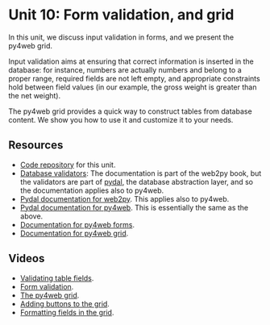 # Unit 10: Form validation, and grid

In this unit, we discuss input validation in forms, and we present the py4web grid. 

Input validation aims at ensuring that correct information is inserted in the database: for instance, numbers are actually numbers and belong to a proper range, required fields are not left empty, and appropriate constraints hold between field values (in our example, the gross weight is greater than the net weight). 

The py4web grid provides a quick way to construct tables from database content. We show you how to use it and customize it to your needs. 

## Resources

* [Code repository](https://bitbucket.org/luca_de_alfaro/lecture_grid_and_validation/) for this unit.
* [Database validators](http://www.web2py.com/books/default/chapter/29/07/forms-and-validators#Validators): The documentation is part of the web2py book, but the validators are part of [pydal](https://pypi.org/project/pydal/), the database abstraction layer, and so the documentation applies also to py4web. 
* [Pydal documentation for web2py](http://www.web2py.com/books/default/chapter/29/06/the-database-abstraction-layer).  This applies also to py4web. 
* [Pydal documentation for py4web](https://py4web.com/_documentation/static/en/chapter-07.html).  This is essentially the same as the above. 
* [Documentation for py4web forms](https://py4web.com/_documentation/static/en/chapter-12.html). 
* [Documentation for py4web grid](https://py4web.com/_documentation/static/en/chapter-14.html).

## Videos

* [Validating table fields](https://drive.google.com/file/d/1KZIyd9cyO329aSYEPDUekA9jtQQqpTJs/view?usp=sharing).
* [Form validation](https://drive.google.com/file/d/1Vqq5mGMSZz2MTKjirSwHOLL3-bqDO1e1/view?usp=sharing).
* [The py4web grid](https://drive.google.com/file/d/1w3nrvx_I3jRCrVxGo0RfyeaHfYWHee_u/view?usp=sharing).
* [Adding buttons to the grid](https://drive.google.com/file/d/1i6m-SMIdrphakcbGgveJQV76bxYg5nsJ/view?usp=sharing).
* [Formatting fields in the grid](https://drive.google.com/file/d/1DvDI6hZ8RlHq-H5iUM5czeJO0tqIvh8p/view?usp=sharing).